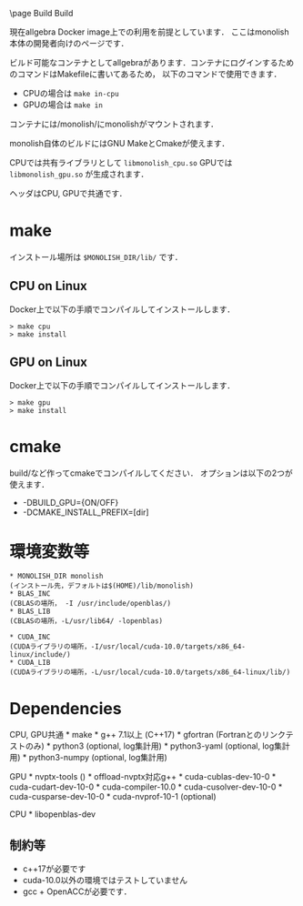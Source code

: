 \page Build Build

現在allgebra Docker image上での利用を前提としています．
ここはmonolish本体の開発者向けのページです．

ビルド可能なコンテナとしてallgebraがあります．コンテナにログインするためのコマンドはMakefileに書いてあるため，
以下のコマンドで使用できます．

* CPUの場合は `make in-cpu` 
* GPUの場合は `make in` 

コンテナには/monolish/にmonolishがマウントされます．

monolish自体のビルドにはGNU MakeとCmakeが使えます．

CPUでは共有ライブラリとして `libmonolish_cpu.so` 
GPUでは `libmonolish_gpu.so` が生成されます．

ヘッダはCPU, GPUで共通です．

# make

インストール場所は `$MONOLISH_DIR/lib/` です．

## CPU on Linux
Docker上で以下の手順でコンパイルしてインストールします．

```
> make cpu
> make install
```


## GPU on Linux
Docker上で以下の手順でコンパイルしてインストールします．

```
> make gpu
> make install
```

# cmake
build/など作ってcmakeでコンパイルしてください．
オプションは以下の2つが使えます．

- -DBUILD\_GPU={ON/OFF}
- -DCMAKE\_INSTALL\_PREFIX=[dir]

# 環境変数等
	* MONOLISH_DIR monolish 
	(インストール先，デフォルトは$(HOME)/lib/monolish)
	* BLAS_INC
   	(CBLASの場所， -I /usr/include/openblas/)
	* BLAS_LIB
	(CBLASの場所，-L/usr/lib64/ -lopenblas)

	* CUDA_INC
	(CUDAライブラリの場所，-I/usr/local/cuda-10.0/targets/x86_64-linux/include/)
	* CUDA_LIB
	(CUDAライブラリの場所，-L/usr/local/cuda-10.0/targets/x86_64-linux/lib/)

# Dependencies
CPU, GPU共通
		* make 
	   	* g++ 7.1以上 (C++17)
	   	* gfortran (Fortranとのリンクテストのみ)
		* python3 (optional, log集計用)
		* python3-yaml (optional, log集計用)
		* python3-numpy (optional, log集計用)

GPU
		* nvptx-tools ()
		* offload-nvptx対応g++
		* cuda-cublas-dev-10-0
		* cuda-cudart-dev-10-0
		* cuda-compiler-10.0
		* cuda-cusolver-dev-10-0
		* cuda-cusparse-dev-10-0 
		* cuda-nvprof-10-1 (optional)

CPU
		* libopenblas-dev

## 制約等
* c++17が必要です
* cuda-10.0以外の環境ではテストしていません
* gcc + OpenACCが必要です．

